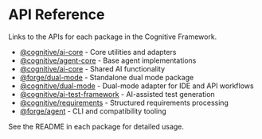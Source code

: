 # API Reference

Links to the APIs for each package in the Cognitive Framework.

- [@cognitive/ai-core](../packages/ai-core) - Core utilities and adapters
- [@cognitive/agent-core](../packages/agent-core) - Base agent implementations
- [@cognitive/ai-core](../packages/ai-core) - Shared AI functionality
- [@forge/dual-mode](../packages/ai-dual-mode) - Standalone dual mode package
- [@cognitive/dual-mode](../packages/dual-mode) - Dual-mode adapter for IDE and API workflows
- [@cognitive/ai-test-framework](../packages/ai-test-framework) - AI-assisted test generation
- [@cognitive/requirements](../packages/requirements) - Structured requirements processing
- [@forge/agent](../packages/forge-agent) - CLI and compatibility tooling
<!-- Packages standardized under `packages/` directory. -->

See the README in each package for detailed usage.
